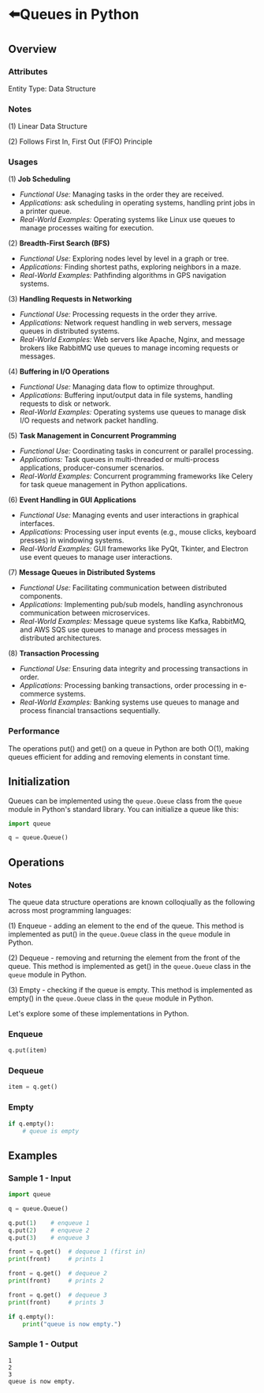 # ⬅️Queues in Python
## Overview
### Attributes
Entity Type: Data Structure

### Notes
(1) Linear Data Structure

(2) Follows First In, First Out (FIFO) Principle

### Usages
(1) **Job Scheduling**
- *Functional Use:* Managing tasks in the order they are received.
- *Applications:* ask scheduling in operating systems, handling print jobs in a printer queue.
- *Real-World Examples:* Operating systems like Linux use queues to manage processes waiting for execution.

(2) **Breadth-First Search (BFS)**
- *Functional Use:* Exploring nodes level by level in a graph or tree.
- *Applications:* Finding shortest paths, exploring neighbors in a maze.
- *Real-World Examples:* Pathfinding algorithms in GPS navigation systems.

(3) **Handling Requests in Networking**
- *Functional Use:* Processing requests in the order they arrive.
- *Applications:* Network request handling in web servers, message queues in distributed systems.
- *Real-World Examples:* Web servers like Apache, Nginx, and message brokers like RabbitMQ use queues to manage incoming requests or messages.

(4) **Buffering in I/O Operations**
- *Functional Use:* Managing data flow to optimize throughput.
- *Applications:* Buffering input/output data in file systems, handling requests to disk or network.
- *Real-World Examples:* Operating systems use queues to manage disk I/O requests and network packet handling.

(5) **Task Management in Concurrent Programming**
- *Functional Use:* Coordinating tasks in concurrent or parallel processing.
- *Applications:* Task queues in multi-threaded or multi-process applications, producer-consumer scenarios.
- *Real-World Examples:* Concurrent programming frameworks like Celery for task queue management in Python applications.

(6) **Event Handling in GUI Applications**
- *Functional Use:* Managing events and user interactions in graphical interfaces.
- *Applications:* Processing user input events (e.g., mouse clicks, keyboard presses) in windowing systems.
- *Real-World Examples:* GUI frameworks like PyQt, Tkinter, and Electron use event queues to manage user interactions.

(7) **Message Queues in Distributed Systems**
- *Functional Use:* Facilitating communication between distributed components.
- *Applications:* Implementing pub/sub models, handling asynchronous communication between microservices.
- *Real-World Examples:* Message queue systems like Kafka, RabbitMQ, and AWS SQS use queues to manage and process messages in distributed architectures.

(8) **Transaction Processing**
- *Functional Use:* Ensuring data integrity and processing transactions in order.
- *Applications:* Processing banking transactions, order processing in e-commerce systems.
- *Real-World Examples:* Banking systems use queues to manage and process financial transactions sequentially.

### Performance
The operations put() and get() on a queue in Python are both O(1), making queues efficient for adding and removing elements in constant time.

## Initialization
Queues can be implemented using the `queue.Queue` class from the `queue` module in Python's standard library. You can initialize a queue like this:
```python
import queue

q = queue.Queue()
```

## Operations
### Notes
The queue data structure operations are known colloqiually as the following across most programming languages:

(1) Enqueue - adding an element to the end of the queue. This method is implemented as put() in the `queue.Queue` class in the `queue` module in Python.

(2) Dequeue - removing and returning the element from the front of the queue. This method is implemented as get() in the `queue.Queue` class in the `queue` module in Python.

(3) Empty - checking if the queue is empty. This method is implemented as empty() in the `queue.Queue` class in the `queue` module in Python.

Let's explore some of these implementations in Python.

### Enqueue
```python
q.put(item)
```

### Dequeue
```python
item = q.get()
```

### Empty
```python
if q.empty():
    # queue is empty
```

## Examples

### Sample 1 - Input
```python
import queue

q = queue.Queue()

q.put(1)    # enqueue 1
q.put(2)    # enqueue 2
q.put(3)    # enqueue 3

front = q.get()  # dequeue 1 (first in)
print(front)     # prints 1

front = q.get()  # dequeue 2
print(front)     # prints 2

front = q.get()  # dequeue 3
print(front)     # prints 3

if q.empty():
    print("queue is now empty.")
```

### Sample 1 - Output
```
1
2
3
queue is now empty.
```